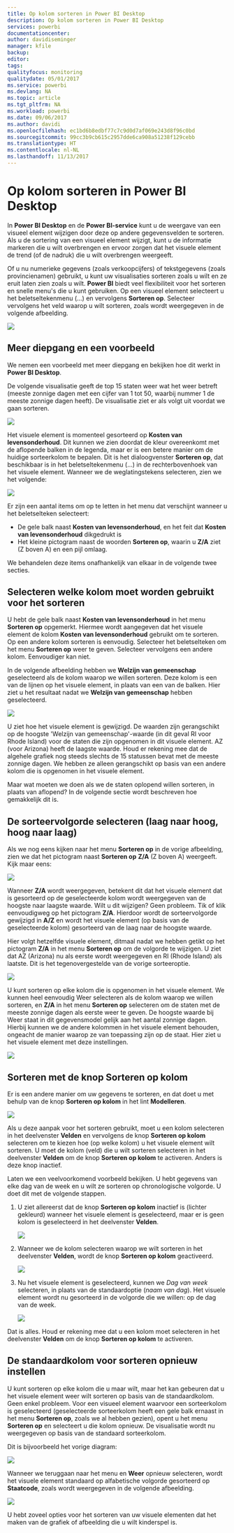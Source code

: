 ```yaml
---
title: Op kolom sorteren in Power BI Desktop
description: Op kolom sorteren in Power BI Desktop
services: powerbi
documentationcenter: 
author: davidiseminger
manager: kfile
backup: 
editor: 
tags: 
qualityfocus: monitoring
qualitydate: 05/01/2017
ms.service: powerbi
ms.devlang: NA
ms.topic: article
ms.tgt_pltfrm: NA
ms.workload: powerbi
ms.date: 09/06/2017
ms.author: davidi
ms.openlocfilehash: ec1bd6b8edbf77c7c9d0d7af069e243d8f96c0bd
ms.sourcegitcommit: 99cc3b9cb615c2957dde6ca908a51238f129cebb
ms.translationtype: HT
ms.contentlocale: nl-NL
ms.lasthandoff: 11/13/2017
---
```

# <a name="sort-by-column-in-power-bi-desktop"></a>Op kolom sorteren in Power BI Desktop
In **Power BI Desktop** en de **Power BI-service** kunt u de weergave van een visueel element wijzigen door deze op andere gegevensvelden te sorteren. Als u de sortering van een visueel element wijzigt, kunt u de informatie markeren die u wilt overbrengen en ervoor zorgen dat het visuele element de trend (of de nadruk) die u wilt overbrengen weergeeft.

Of u nu numerieke gegevens (zoals verkoopcijfers) of tekstgegevens (zoals provincienamen) gebruikt, u kunt uw visualisaties sorteren zoals u wilt en ze eruit laten zien zoals u wilt.  **Power BI** biedt veel flexibiliteit voor het sorteren en snelle menu's die u kunt gebruiken. Op een visueel element selecteert u het beletseltekenmenu (...) en vervolgens **Sorteren op**. Selecteer vervolgens het veld waarop u wilt sorteren, zoals wordt weergegeven in de volgende afbeelding.

![](media/desktop-sort-by-column/sortbycolumn_2.png)

## <a name="more-depth-and-an-example"></a>Meer diepgang en een voorbeeld
We nemen een voorbeeld met meer diepgang en bekijken hoe dit werkt in **Power BI Desktop**.

De volgende visualisatie geeft de top 15 staten weer wat het weer betreft (meeste zonnige dagen met een cijfer van 1 tot 50, waarbij nummer 1 de meeste zonnige dagen heeft). De visualisatie ziet er als volgt uit voordat we gaan sorteren.

![](media/desktop-sort-by-column/sortbycolumn_1.png)

Het visuele element is momenteel gesorteerd op **Kosten van levensonderhoud**. Dit kunnen we zien doordat de kleur overeenkomt met de aflopende balken in de legenda, maar er is een betere manier om de huidige sorteerkolom te bepalen. Dit is het dialoogvenster **Sorteren op**, dat beschikbaar is in het beletseltekenmenu (...) in de rechterbovenhoek van het visuele element. Wanneer we de weglatingstekens selecteren, zien we het volgende:

![](media/desktop-sort-by-column/sortbycolumn_2.png)

Er zijn een aantal items om op te letten in het menu dat verschijnt wanneer u het beletselteken selecteert:

* De gele balk naast **Kosten van levensonderhoud**, en het feit dat **Kosten van levensonderhoud** dikgedrukt is
* Het kleine pictogram naast de woorden **Sorteren op**, waarin u **Z/A** ziet (Z boven A) en een pijl omlaag.

We behandelen deze items onafhankelijk van elkaar in de volgende twee secties.

## <a name="selecting-which-column-to-use-for-sorting"></a>Selecteren welke kolom moet worden gebruikt voor het sorteren
U hebt de gele balk naast **Kosten van levensonderhoud** in het menu **Sorteren op** opgemerkt. Hiermee wordt aangegeven dat het visuele element de kolom **Kosten van levensonderhoud** gebruikt om te sorteren. Op een andere kolom sorteren is eenvoudig. Selecteer het beletselteken om het menu **Sorteren op** weer te geven. Selecteer vervolgens een andere kolom. Eenvoudiger kan niet.

In de volgende afbeelding hebben we **Welzijn van gemeenschap** geselecteerd als de kolom waarop we willen sorteren. Deze kolom is een van de lijnen op het visuele element, in plaats van een van de balken. Hier ziet u het resultaat nadat we **Welzijn van gemeenschap** hebben geselecteerd.

![](media/desktop-sort-by-column/sortbycolumn_3.png)

U ziet hoe het visuele element is gewijzigd. De waarden zijn gerangschikt op de hoogste 'Welzijn van gemeenschap'-waarde (in dit geval RI voor Rhode Island) voor de staten die zijn opgenomen in dit visuele element. AZ (voor Arizona) heeft de laagste waarde. Houd er rekening mee dat de algehele grafiek nog steeds slechts de 15 statussen bevat met de meeste zonnige dagen. We hebben ze alleen gerangschikt op basis van een andere kolom die is opgenomen in het visuele element.

Maar wat moeten we doen als we de staten oplopend willen sorteren, in plaats van aflopend? In de volgende sectie wordt beschreven hoe gemakkelijk dit is.

## <a name="selecting-the-sort-order---smallest-to-largest-largest-to-smallest"></a>De sorteervolgorde selecteren (laag naar hoog, hoog naar laag)
Als we nog eens kijken naar het menu **Sorteren op** in de vorige afbeelding, zien we dat het pictogram naast **Sorteren op** **Z/A** (Z boven A) weergeeft. Kijk maar eens:

![](media/desktop-sort-by-column/sortbycolumn_4.png)

Wanneer **Z/A** wordt weergegeven, betekent dit dat het visuele element dat is gesorteerd op de geselecteerde kolom wordt weergegeven van de hoogste naar laagste waarde. Wilt u dit wijzigen? Geen probleem. Tik of klik eenvoudigweg op het pictogram **Z/A**. Hierdoor wordt de sorteervolgorde gewijzigd in **A/Z** en wordt het visuele element (op basis van de geselecteerde kolom) gesorteerd van de laag naar de hoogste waarde.

Hier volgt hetzelfde visuele element, ditmaal nadat we hebben getikt op het pictogram **Z/A** in het menu **Sorteren op** om de volgorde te wijzigen. U ziet dat AZ (Arizona) nu als eerste wordt weergegeven en RI (Rhode Island) als laatste. Dit is het tegenovergestelde van de vorige sorteeroptie.

![](media/desktop-sort-by-column/sortbycolumn_5.png)

U kunt sorteren op elke kolom die is opgenomen in het visuele element. We kunnen heel eenvoudig Weer selecteren als de kolom waarop we willen sorteren, en **Z/A** in het menu **Sorteren op** selecteren om de staten met de meeste zonnige dagen als eerste weer te geven. De hoogste waarde bij Weer staat in dit gegevensmodel gelijk aan het aantal zonnige dagen. Hierbij kunnen we de andere kolommen in het visuele element behouden, ongeacht de manier waarop ze van toepassing zijn op de staat. Hier ziet u het visuele element met deze instellingen.

![](media/desktop-sort-by-column/sortbycolumn_6.png)

## <a name="sort-using-the-sort-by-column-button"></a>Sorteren met de knop Sorteren op kolom
Er is een andere manier om uw gegevens te sorteren, en dat doet u met behulp van de knop **Sorteren op kolom** in het lint **Modelleren**.

![](media/desktop-sort-by-column/sortbycolumn_8.png)

Als u deze aanpak voor het sorteren gebruikt, moet u een kolom selecteren in het deelvenster **Velden** en vervolgens de knop **Sorteren op kolom** selecteren om te kiezen hoe (op welke kolom) u het visuele element wilt sorteren. U moet de kolom (veld) die u wilt sorteren selecteren in het deelvenster **Velden** om de knop **Sorteren op kolom** te activeren. Anders is deze knop inactief.

Laten we een veelvoorkomend voorbeeld bekijken. U hebt gegevens van elke dag van de week en u wilt ze sorteren op chronologische volgorde. U doet dit met de volgende stappen.

1. U ziet allereerst dat de knop **Sorteren op kolom** inactief is (lichter gekleurd) wanneer het visuele element is geselecteerd, maar er is geen kolom is geselecteerd in het deelvenster **Velden**.
   
   ![](media/desktop-sort-by-column/sortbycolumn_9a.png)
2. Wanneer we de kolom selecteren waarop we wilt sorteren in het deelvenster **Velden**, wordt de knop **Sorteren op kolom** geactiveerd.
   
   ![](media/desktop-sort-by-column/sortbycolumn_10.png)
3. Nu het visuele element is geselecteerd, kunnen we *Dag van week* selecteren, in plaats van de standaardoptie (*naam van dag*). Het visuele element wordt nu gesorteerd in de volgorde die we willen: op de dag van de week.
   
   ![](media/desktop-sort-by-column/sortbycolumn_11.png)

Dat is alles. Houd er rekening mee dat u een kolom moet selecteren in het deelvenster **Velden** om de knop **Sorteren op kolom** te activeren.

## <a name="getting-back-to-default-column-for-sorting"></a>De standaardkolom voor sorteren opnieuw instellen
U kunt sorteren op elke kolom die u maar wilt, maar het kan gebeuren dat u het visuele element weer wilt sorteren op basis van de standaardkolom. Geen enkel probleem. Voor een visueel element waarvoor een sorteerkolom is geselecteerd (geselecteerde sorteerkolom heeft een gele balk ernaast in het menu **Sorteren op**, zoals we al hebben gezien), opent u het menu **Sorteren op** en selecteert u die kolom opnieuw. De visualisatie wordt nu weergegeven op basis van de standaard sorteerkolom.

Dit is bijvoorbeeld het vorige diagram:

![](media/desktop-sort-by-column/sortbycolumn_6.png)

Wanneer we teruggaan naar het menu en **Weer** opnieuw selecteren, wordt het visuele element standaard op alfabetische volgorde gesorteerd op **Staatcode**, zoals wordt weergegeven in de volgende afbeelding.

![](media/desktop-sort-by-column/sortbycolumn_7.png)

U hebt zoveel opties voor het sorteren van uw visuele elementen dat het maken van de grafiek of afbeelding die u wilt kinderspel is.

